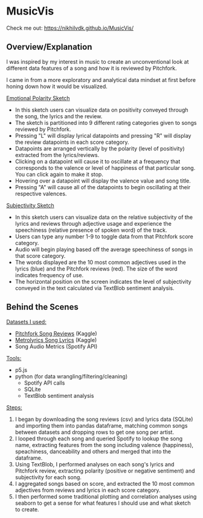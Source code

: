 # MusicVis

Check me out: https://nikhilvdk.github.io/MusicVis/

## Overview/Explanation

I was inspired by my interest in music to create an unconventional look at different data features of a song and how it is reviewed by Pitchfork.

I came in from a more exploratory and analytical data mindset at first before honing down how it would be visualized.



<u>Emotional Polarity Sketch</u>

- In this sketch users can visualize data on positivity conveyed through the song, the lyrics and the review.
- The sketch is partitioned into 9 different rating categories given to songs reviewed by Pitchfork.
- Pressing "L" will display lyrical datapoints and pressing "R" will display the review datapoints in each score category.
- Datapoints are arranged vertically by the polarity (level of positivity) extracted from the lyrics/reviews.
- Clicking on a datapoint will cause it to oscillate at a frequency that corresponds to the valence or level of happiness of that particular song. You can click again to make it stop.
- Hovering over a datapoint will display the valence value and song title.
- Pressing "A" will cause all of the datapoints to begin oscillating at their respective valences.



<u>Subjectivity Sketch</u>

- In this sketch users can visualize data on the relative subjectivity of the lyrics and reviews through adjective usage and experience the speechiness (relative presence of spoken word) of the track.
- Users can type any number 1-9 to toggle data from that Pitchfork score category. 
- Audio will begin playing based off the average speechiness of songs in that score category.
- The words displayed are the 10 most common adjectives used in the lyrics (blue) and the Pitchfork reviews (red). The size of the word indicates frequency of use.
- The horizontal position on the screen indicates the level of subjectivity conveyed in the text calculated via TextBlob sentiment analysis.





## Behind the Scenes

<u>Datasets I used:</u>

- [Pitchfork Song Reviews](https://www.kaggle.com/nolanbconaway/pitchfork-data/data) (Kaggle)
- [Metrolyrics Song Lyrics](https://www.kaggle.com/gyani95/380000-lyrics-from-metrolyrics/data) (Kaggle)
- Song Audio Metrics (Spotify API)



<u>Tools:</u>

- p5.js
- python (for data wrangling/filtering/cleaning)
  - Spotify API calls
  - SQLite
  - TextBlob sentiment analysis



<u>Steps:</u>

1. I began by downloading the song reviews (csv) and lyrics data (SQLite) and importing them into pandas dataframe, matching common songs between datasets and dropping rows to get one song per artist.
2. I looped through each song and queried Spotify to lookup the song name, extracting features from the song including valence (happiness), speachiness, danceability and others and merged that into the dataframe.
3. Using TextBlob, I performed analyses on each song's lyrics and Pitchfork review, extracting polarity (positive or negative sentiment) and subjectivity for each song.
4. I aggregated songs based on score, and extracted the 10 most common adjectives from reviews and lyrics in each score category.
5. I then performed some traditional plotting and correlation analyses using seaborn to get a sense for what features I should use and what sketch to create.

